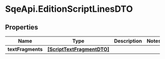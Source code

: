 # SqeApi.EditionScriptLinesDTO

## Properties

Name | Type | Description | Notes
------------ | ------------- | ------------- | -------------
**textFragments** | [**[ScriptTextFragmentDTO]**](ScriptTextFragmentDTO.md) |  | 


